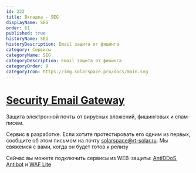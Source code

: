 ```yaml
---
id: 222
title: Вкладка - SEG
displayName: SEG
order: 61
published: true
historyName: SEG
historyDescription: Email защита от фишинга
category: Сервисы
categoryName: SEG
categoryDescription: Email защита от фишинга
categoryOrder: 9
categoryIcon: https://img.solarspace.pro/docs/main.svg
---
```


# [Security Email Gateway](security-email-gateway)

Защита электронной почты от вирусных вложений, фишинговых и спам-писем.



Сервис в разработке. Если хотите протестировать его одним из первых, сообщите об этом письмом на почту solarspace@rt-solar.ru. Мы свяжемся с вами, когда он будет готов к релизу  

Сейчас вы можете подключить сервисы из WEB-защиты: [AntiDDoS]([217]), [Antibot]([216]) и [WAF Lite]([234])